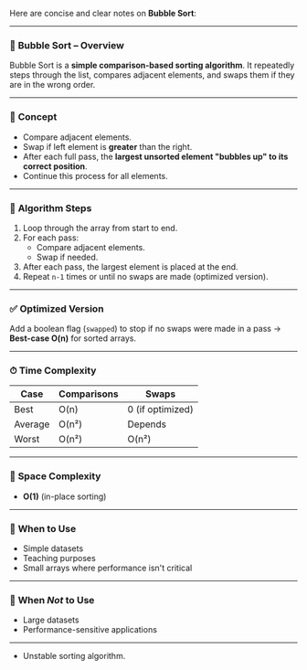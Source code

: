 Here are concise and clear notes on **Bubble Sort**:

---

### 📘 **Bubble Sort – Overview**
Bubble Sort is a **simple comparison-based sorting algorithm**. It repeatedly steps through the list, compares adjacent elements, and swaps them if they are in the wrong order.

---

### 🧠 **Concept**
- Compare adjacent elements.
- Swap if left element is **greater** than the right.
- After each full pass, the **largest unsorted element "bubbles up" to its correct position**.
- Continue this process for all elements.

---

### 🔁 **Algorithm Steps**
1. Loop through the array from start to end.
2. For each pass:
   - Compare adjacent elements.
   - Swap if needed.
3. After each pass, the largest element is placed at the end.
4. Repeat `n-1` times or until no swaps are made (optimized version).

---

### ✅ **Optimized Version**
Add a boolean flag (`swapped`) to stop if no swaps were made in a pass → **Best-case O(n)** for sorted arrays.

---

### ⏱ **Time Complexity**
| Case    | Comparisons | Swaps            |
|---------|-------------|------------------|
| Best    | O(n)        | 0 (if optimized) |
| Average | O(n²)       | Depends          |
| Worst   | O(n²)       | O(n²)            |

---

### 🧮 **Space Complexity**
- **O(1)** (in-place sorting)

---

### 📌 **When to Use**
- Simple datasets
- Teaching purposes
- Small arrays where performance isn't critical

---

### 🚫 **When *Not* to Use**
- Large datasets
- Performance-sensitive applications
---
- Unstable sorting algorithm.